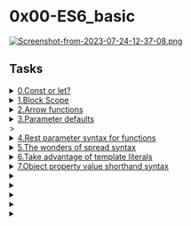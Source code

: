 # 0x00-ES6\_basic

[![Screenshot-from-2023-07-24-12-37-08.png](https://i.postimg.cc/YC8hN8Mf/Screenshot-from-2023-07-24-12-37-08.png)](https://postimg.cc/FYdrNyf7)

## Tasks

<details>
<summary><a href="./0-constants.js">0.Const or let?</a></summary>
<a href='https://postimg.cc/TLBbRVG0' target='_blank'><img src='https://i.postimg.cc/TLBbRVG0/Screenshot-from-2023-07-24-12-47-11.png' border='0' alt='image'/></a>
</details>

<details>
<summary><a href="./1-block-scoped.js">1.Block Scope</a></summary>
<a href='https://postimg.cc/nMd0xx4d' target='_blank'><img src='https://i.postimg.cc/nMd0xx4d/Screenshot-from-2023-07-24-14-56-51.png' border='0' alt='Screenshot-from-2023-07-24-14-56-51'/></a>
</details>

<details>
<summary><a href="./2.arrow.js">2.Arrow functions</a></summary>
<a href='https://postimg.cc/kRJ1C56X' target='_blank'><img src='https://i.postimg.cc/kRJ1C56X/Screenshot-from-2023-07-24-16-13-13.png' border='0' alt='Screenshot-from-2023-07-24-16-13-13'/></a>
</details>

<details>
<summary><a href="./3-default-parameter.js">3.Parameter defaults</a></summary>
<a href='https://postimg.cc/642YkfXt' target='_blank'><img src='https://i.postimg.cc/642YkfXt/Screenshot-from-2023-07-24-17-14-10.png' border='0' alt='Screenshot-from-2023-07-24-17-14-10'/></a>
</details>>

<details>
<summary><a href="./4-rest-parameter.js">4.Rest parameter syntax for functions</a></summary>
<a href='https://postimg.cc/CnGmMLzQ' target='_blank'><img src='https://i.postimg.cc/CnGmMLzQ/Screenshot-from-2023-07-24-17-19-42.png' border='0' alt='Screenshot-from-2023-07-24-17-19-42'/></a>
</details>

<details>
<summary><a href="./5-spread-operator.js">5.The wonders of spread syntax</a></summary>
<a href='https://postimg.cc/F7Gy2Vgc' target='_blank'><img src='https://i.postimg.cc/F7Gy2Vgc/Screenshot-from-2023-07-24-19-52-13.png' border='0' alt='Screenshot-from-2023-07-24-19-52-13'/></a>
</details>

<details>
<summary><a href="./6-string-interpolation.js">6.Take advantage of template literals</a></summary>
<a href='https://postimg.cc/wRRhJCsd' target='_blank'><img src='https://i.postimg.cc/wRRhJCsd/Screenshot-from-2023-07-24-19-54-56.png' border='0' alt='Screenshot-from-2023-07-24-19-54-56'/></a>
</details>

<details>
<summary><a href="./7-getBudgetObject.js">7.Object property value shorthand syntax</a></summary>
<a href='https://postimg.cc/bdGwtKTd' target='_blank'><img src='https://i.postimg.cc/bdGwtKTd/Screenshot-from-2023-07-24-20-19-18.png' border='0' alt='Screenshot-from-2023-07-24-20-19-18'/></a>
</details>

<details>
<summary><a href=""></a></summary>
</details>

<details>
<summary><a href=""></a></summary>
</details>

<details>
<summary><a href=""></a></summary>
</details>

<details>
<summary><a href=""></a></summary>
</details>

<details>
<summary><a href=""></a></summary>
</details>

